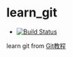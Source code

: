 # learn_git
- [![Build Status](https://travis-ci.org/chainly/learn_git.svg?branch=master)](https://travis-ci.org/chainly/learn_git)

learn git from [Git教程](http://www.liaoxuefeng.com/wiki/0013739516305929606dd18361248578c67b8067c8c017b000/0013752340242354807e192f02a44359908df8a5643103a000)
